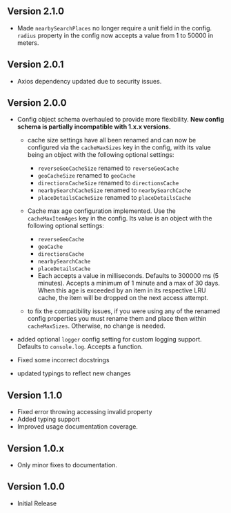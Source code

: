 ## Version 2.1.0
- Made `nearbySearchPlaces` no longer require a unit field in the config. `radius` property in the config now accepts a value from 1 to 50000 in meters.

## Version 2.0.1
- Axios dependency updated due to security issues.

## Version 2.0.0
- Config object schema overhauled to provide more flexibility. **New config schema is partially incompatible with 1.x.x versions.**
  - cache size settings have all been renamed and can now be configured via the `cacheMaxSizes` key in the config, with its value being an object with the following optional settings:
    - `reverseGeoCacheSize` renamed to `reverseGeoCache`
    - `geoCacheSize` renamed to `geoCache`
    - `directionsCacheSize` renamed to `directionsCache`
    - `nearbySearchCacheSize` renamed to `nearbySearchCache`
    - `placeDetailsCacheSize` renamed to `placeDetailsCache`
  - Cache max age configuration implemented. Use the `cacheMaxItemAges` key in the config. Its value is an object with the following optional settings:
    - `reverseGeoCache`
    - `geoCache`
    - `directionsCache`
    - `nearbySearchCache`
    - `placeDetailsCache`
    - Each accepts a value in milliseconds. Defaults to 300000 ms (5 minutes). Accepts a minimum of 1 minute and a max of 30 days. When this age is exceeded by an item in its respective LRU cache, the item will be dropped on the next access attempt.

  - to fix the compatibility issues, if you were using any of the renamed config properties you must rename them and place then within `cacheMaxSizes`. Otherwise, no change is needed.

- added optional `logger` config setting for custom logging support. Defaults to `console.log`. Accepts a function.
- Fixed some incorrect docstrings
- updated typings to reflect new changes

## Version 1.1.0
- Fixed error throwing accessing invalid property
- Added typing support
- Improved usage documentation coverage.

## Version 1.0.x
- Only minor fixes to documentation.

## Version 1.0.0
- Initial Release